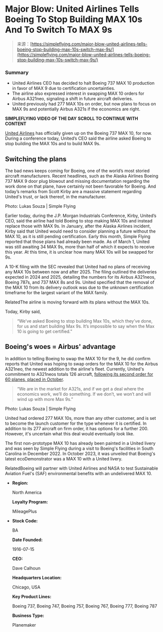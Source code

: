 <!--yml
category: 未分类
date: 2024-05-27 14:54:56
-->

# Major Blow: United Airlines Tells Boeing To Stop Building MAX 10s And To Switch To MAX 9s

> 来源：[https://simpleflying.com/major-blow-united-airlines-tells-boeing-stop-building-max-10s-switch-max-9s/](https://simpleflying.com/major-blow-united-airlines-tells-boeing-stop-building-max-10s-switch-max-9s/)

### Summary

*   United Airlines CEO has decided to halt Boeing 737 MAX 10 production in favor of MAX 9 due to certification uncertainties.
*   The airline also expressed interest in swapping MAX 10 orders for Airbus A321neo, signaling a shift in future aircraft deliveries.
*   United previously had 277 MAX 10s on order, but now plans to focus on MAX 9s and potentially Airbus A321s if the economics are right.

**SIMPLEFLYING VIDEO OF THE DAY** **SCROLL TO CONTINUE WITH CONTENT**

[United Airlines](https://simpleflying.com/tag/united-airlines/) has officially given up on the Boeing 737 MAX 10, for now. During a conference today, United’s CEO said the airline asked Boeing to stop building the MAX 10s and to build MAX 9s.

## Switching the plans

The bad news keeps coming for Boeing, one of the world’s most storied aircraft manufacturers. Recent headlines, such as the Alaska Airlines Boeing 737 MAX 9 door plug blowout and missing documentation regarding the work done on that plane, have certainly not been favorable for Boeing. And today’s remarks from Scott Kirby are a massive statement regarding United's trust, or lack thereof, in the manufacturer.

Photo: Lukas Souza | Simple Flying

Earlier today, during the J.P. Morgan Industrials Conference, Kirby, United’s CEO, said the airline had told Boeing to stop making MAX 10s and instead replace those with MAX 9s. In January, after the Alaska Airlines incident, Kirby said that United would need to consider planning a future without the MAX 10, as it is still pending certification. Early this month, Simple Flying reported that those plans had already been made. As of March 1, United was still awaiting 34 MAX 9s, more than half of which it expects to receive this year. At this time, it is unclear how many MAX 10s will be swapped for 9s.

A 10-K filing with the SEC revealed that United had no plans of receiving any MAX 10s between now and after 2025\. The filing outlined the deliveries expected in 2024 and 2025, detailing the numbers for its Airbus A321neos, Boeing 787s, and 737 MAX 8s and 9s. United specified that the removal of the MAX 10 from its delivery outlook was due to the unknown certification timeframe for the largest variant of the MAX family.

[](/united-airlines-removes-boeing-737-max-10-expected-aircraft-deliveries/)RelatedThe airline is moving forward with its plans without the MAX 10s.

Today, Kirby said,

> “We’ve asked Boeing to stop building Max 10s, which they’ve done, for us and start building Max 9s. It’s impossible to say when the Max 10 is going to get certified.”

## Boeing's woes = Airbus' advantage

In addition to telling Boeing to swap the MAX 10 for the 9, he did confirm reports that United was hoping to swap orders for the MAX 10 for the Airbus A321neo, the newest addition to the airline's fleet. Currently, United's commitment to A321neos totals 126 aircraft, [following its second order for 60 planes, placed in October](https://simpleflying.com/united-airlines-order-more-boeing-787-airbus-a321neo/).

> “We are in the market for A321s, and if we get a deal where the economics work, we’ll do something. If we don’t, we won’t and will wind up with more Max 9s.”

Photo: Lukas Souza | Simple Flying

United had ordered 277 MAX 10s, more than any other customer, and is set to become the launch customer for the type whenever it is certified. In addition to its 277 aircraft on firm order, it has options for a further 200\. However, it's uncertain what this deal would eventually look like.

The first non-prototype MAX 10 has already been painted in a United livery and was seen by Simple Flying during a visit to Boeing's facilities in South Carolina in December 2022\. In October 2023, it was unveiled that Boeing's latest ecoDemonstrator was a MAX 10 with a United livery.

[](/united-airlines-boeing-737-max-10-ecodemonstrator/)RelatedBoeing will partner with United Airlines and NASA to test Sustainable Aviation Fuel's (SAF) environmental benefits with an undelivered MAX 10.

*   **Region:**

    North America

    **Loyalty Program:**

    MileagePlus

*   **Stock Code:**

    BA

    **Date Founded:**

    1916-07-15

    **CEO:**

    Dave Calhoun

    **Headquarters Location:**

    Chicago, USA

    **Key Product Lines:**

    Boeing 737, Boeing 747, Boeing 757, Boeing 767, Boeing 777, Boeing 787

    **Business Type:**

    Planemaker